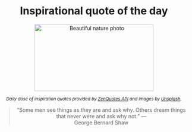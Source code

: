 
<div align="center">

# Inspirational quote of the day

<img src="./data/photo.jpeg" alt="Beautiful nature photo" width="320" height="180">

<sub><i>Daily dose of inspiration quotes provided by [ZenQuotes API](https://zenquotes.io/) and images by [Unsplash](https://unsplash.com/).</i></sub>


<blockquote>&ldquo;Some men see things as they are and ask why. Others dream things that never were and ask why not.&rdquo; &mdash; <footer>George Bernard Shaw</footer></blockquote>

</div>
